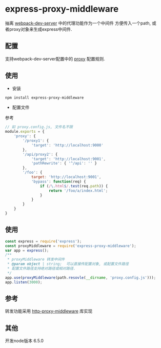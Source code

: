 # express-proxy-middleware

抽离 [webpack-dev-server](https://github.com/webpack/webpack-dev-server) 中的代理功能作为一个中间件
方便传入一个path, 或者proxy对象来生成express中间件.

## 配置
支持webpack-dev-server配置中的 [proxy](https://webpack.js.org/configuration/dev-server/#devserver-proxy) 配置规则.

## 使用

- 安装

```bash
npm install express-proxy-middleware
```

- 配置文件

参考 

```javascript
// 如 proxy.config.js, 文件名不限 
module.exports = {
    'proxy': {
        '/proxy1': {
            'target': 'http://localhost:9000'
        },
        '/api/proxy2': {
            'target': 'http://localhost:9001',
            'pathRewrite': { '^/api': '' }
        },
        '/foo': {
            target: 'http://localhost:9001',
            'bypass': function(req) {
                if (/\.html$/.test(req.path)) {
                    return '/foo/a/index.html';
                }
            }
        }
    }
}

```

## 使用

```javascript
const express = require('express');
const proxyMiddleware = require('express-proxy-middleware');
var app = express();
/**
 * proxyMiddleware 转发中间件
 * @param object | string;  可以直接传配置对象, 或配置文件路径
 * 配置文件路径支持绝对路径或相对路径.
 */
app.use(proxyMiddleware(path.resovle(__dirname, 'proxy.config.js')));
app.listen(3000);

```

## 参考

转发功能采用 [http-proxy-middleware](https://github.com/chimurai/http-proxy-middleware) 库实现

## 其他

开发node版本 6.5.0